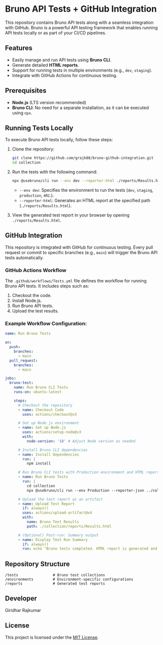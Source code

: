 
# Bruno API Tests + GitHub Integration

This repository contains Bruno API tests along with a seamless integration with GitHub. Bruno is a powerful API testing framework that enables running API tests locally or as part of your CI/CD pipelines.

## Features
- Easily manage and run API tests using **Bruno CLI**.
- Generate detailed **HTML reports**.
- Support for running tests in multiple environments (e.g., `dev`, `staging`).
- Integrate with GitHub Actions for continuous testing.

## Prerequisites
- **Node.js** (LTS version recommended)
- **Bruno CLI**: No need for a separate installation, as it can be executed using `npx`.

## Running Tests Locally
To execute Bruno API tests locally, follow these steps:

1. Clone the repository:
   ```bash
   git clone https://github.com/grajk88/bruno-github-integration.git
   cd collection
   ```

2. Run the tests with the following command:
   ```bash
   npx @usebruno/cli run --env dev --reporter-html ./reports/Results.html
   ```

   - `--env dev`: Specifies the environment to run the tests (`dev`, `staging`, `production`, etc.).
   - `--reporter-html`: Generates an HTML report at the specified path (`./reports/Results.html`).

3. View the generated test report in your browser by opening `./reports/Results.html`.

## GitHub Integration
This repository is integrated with GitHub for continuous testing. Every pull request or commit to specific branches (e.g., `main`) will trigger the Bruno API tests automatically.

### GitHub Actions Workflow
The `.github/workflows/Tests.yml` file defines the workflow for running Bruno API tests. It includes steps such as:
1. Checkout the code.
2. Install Node.js.
3. Run Bruno API tests.
4. Upload the test results.

### Example Workflow Configuration:
```yaml
name: Run Bruno Tests

on:
  push:
    branches:
      - main
  pull_request:
    branches:
      - main

jobs:
  bruno-test:
    name: Run Bruno CLI Tests
    runs-on: ubuntu-latest

    steps:
      # Checkout the repository
      - name: Checkout Code
        uses: actions/checkout@v3

      # Set up Node.js environment
      - name: Set up Node.js
        uses: actions/setup-node@v3
        with:
          node-version: '18' # Adjust Node version as needed

      # Install Bruno CLI dependencies
      - name: Install Dependencies
        run: |
          npm install

      # Run Bruno CLI tests with Production environment and HTML reporting
      - name: Run Bruno Tests
        run: |
          cd collection
          npx @usebruno/cli run --env Production --reporter-json ../collection/reports/results.json --reporter-html ../collection/reports/Results.html

      # Upload the test report as an artifact
      - name: Upload Test Report
        if: always()
        uses: actions/upload-artifact@v4
        with:
          name: Bruno Test Results
          path: ./collection/reports/Results.html

      # (Optional) Post-run: Summary output
      - name: Display Test Run Summary
        if: always()
        run: echo "Bruno tests completed. HTML report is generated and uploaded as an artifact."
```

## Repository Structure
```
/tests                # Bruno test collections
/environments         # Environment-specific configurations
/reports              # Generated test reports
```
## Developer
Giridhar Rajkumar

## License
This project is licensed under the [MIT License](LICENSE).
